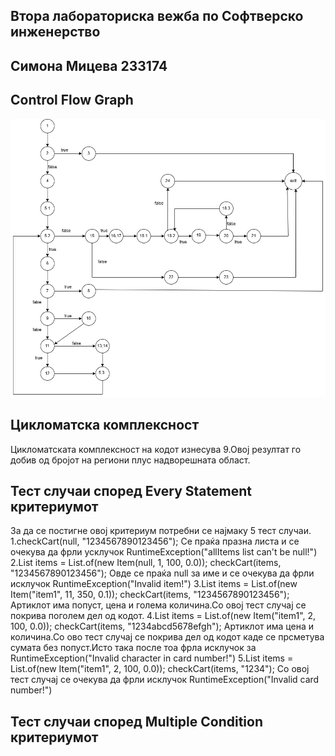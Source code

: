 **Втора лабораториска вежба по Софтверско инженерство**
---
**Симона Мицева 233174**
---

**Control Flow Graph**
---

![Control Flow Graph](cfg.png)

**Цикломатска комплексност**
---
Цикломатската комплексност на кодот изнесува 9.Овој резултат го добив од бројот на региони плус надворешната област.

**Тест случаи според Every Statement критериумот**
---
За да се постигне овој критериум потребни се најмаку 5 тест случаи.
1.checkCart(null, "1234567890123456");
Се праќа празна листа и се очекува да фрли усклучок RuntimeException("allItems list can't be null!")
2.List<Item> items = List.of(new Item(null, 1, 100, 0.0));
  checkCart(items, "1234567890123456");
  Овде се праќа null за име и се очекува да фрли исклучок RuntimeException("Invalid item!")
3.List<Item> items = List.of(new Item("item1", 11, 350, 0.1));
  checkCart(items, "1234567890123456");
  Артиклот има попуст, цена и голема количина.Со овој тест случај се покрива поголем дел од кодот.
4.List<Item> items = List.of(new Item("item1", 2, 100, 0.0));
  checkCart(items, "1234abcd5678efgh");
  Артиклот има цена и количина.Со ово тест случај се покрива дел од кодот каде се прсметува сумата без 
  попуст.Исто така после тоа фрла исклучок за RuntimeException("Invalid character in card number!")
5.List<Item> items = List.of(new Item("item1", 2, 100, 0.0));
  checkCart(items, "1234");
  Со овој тест случај се очекува да фрли исклучок RuntimeException("Invalid card number!")

**Тест случаи според Multiple Condition критериумот**
---




